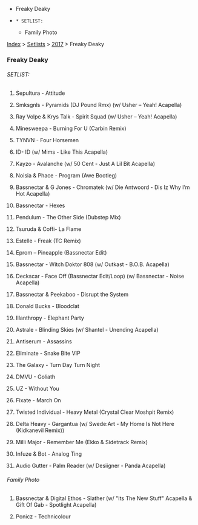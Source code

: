   * Freaky Deaky
  *     * SETLIST:
    * Family Photo

[Index](https://www.reddit.com/r/bassnectar/wiki/index) >
[Setlists](https://www.reddit.com/r/bassnectar/wiki/interactive/setlists) >
[2017](https://www.reddit.com/r/bassnectar/wiki/interactive/setlists/2017) >
Freaky Deaky

### Freaky Deaky

###### SETLIST:

  1. Sepultura - Attitude

  2. Smksgnls - Pyramids (DJ Pound Rmx) (w/ Usher – Yeah! Acapella)

  3. Ray Volpe & Krys Talk - Spirit Squad (w/ Usher – Yeah! Acapella)

  4. Minesweepa - Burning For U (Carbin Remix)

  5. TYNVN - Four Horsemen

  6. ID- ID (w/ Mims - Like This Acapella)

  7. Kayzo - Avalanche (w/ 50 Cent - Just A Lil Bit Acapella)

  8. Noisia & Phace - Program (Awe Bootleg)

  9. Bassnectar & G Jones - Chromatek (w/ Die Antwoord - Dis Iz Why I’m Hot Acapella)

  10. Bassnectar - Hexes

  11. Pendulum - The Other Side (Dubstep Mix)

  12. Tsuruda & Coffi- La Flame

  13. Estelle - Freak (TC Remix)

  14. Eprom – Pineapple (Bassnectar Edit)

  15. Bassnectar - Witch Doktor 808 (w/ Outkast - B.O.B. Acapella)

  16. Deckscar - Face Off (Bassnectar Edit/Loop) (w/ Bassnectar - Noise Acapella)

  17. Bassnectar & Peekaboo - Disrupt the System

  18. Donald Bucks - Bloodclat

  19. Illanthropy - Elephant Party

  20. Astrale - Blinding Skies (w/ Shantel - Unending Acapella)

  21. Antiserum - Assassins

  22. Eliminate - Snake Bite VIP

  23. The Galaxy - Turn Day Turn Night

  24. DMVU - Goliath

  25. UZ - Without You

  26. Fixate - March On

  27. Twisted Individual - Heavy Metal (Crystal Clear Moshpit Remix)

  28. Delta Heavy - Gargantua (w/ Swede:Art - My Home Is Not Here (Kidkanevil Remix))

  29. Milli Major - Remember Me (Ekko & Sidetrack Remix)

  30. Infuze & Bot - Analog Ting

  31. Audio Gutter - Palm Reader (w/ Desiigner - Panda Acapella)

###### Family Photo

  1. Bassnectar & Digital Ethos - Slather (w/ "Its The New Stuff" Acapella & Gift Of Gab - Spotlight Acapella)

  2. Ponicz - Technicolour

